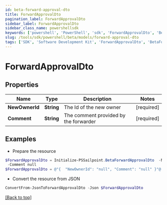 ```yaml
---
id: beta-forward-approval-dto
title: ForwardApprovalDto
pagination_label: ForwardApprovalDto
sidebar_label: ForwardApprovalDto
sidebar_class_name: powershellsdk
keywords: ['powershell', 'PowerShell', 'sdk', 'ForwardApprovalDto', 'BetaForwardApprovalDto'] 
slug: /tools/sdk/powershell/beta/models/forward-approval-dto
tags: ['SDK', 'Software Development Kit', 'ForwardApprovalDto', 'BetaForwardApprovalDto']
---
```



# ForwardApprovalDto

## Properties

Name | Type | Description | Notes
------------ | ------------- | ------------- | -------------
**NewOwnerId** | **String** | The Id of the new owner | [required]
**Comment** | **String** | The comment provided by the forwarder | [required]

## Examples

- Prepare the resource
```powershell
$ForwardApprovalDto = Initialize-PSSailpoint.BetaForwardApprovalDto  -NewOwnerId null `
 -Comment null
$ForwardApprovalDto = @"{  "NewOwnerId": "null", "Comment": "null" }"@
```

- Convert the resource from JSON
```powershell
ConvertFrom-JsonToForwardApprovalDto -Json $ForwardApprovalDto
```


[[Back to top]](#) 

